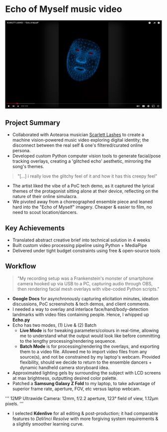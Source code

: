 # Echo of Myself music video

[![Watch on YouTube](assets/Echo_thumbnail.png)](https://www.youtube.com/watch?v=UxYISq7wdTc)

## Project Summary
- Collaborated with Aotearoa musician [Scarlett Lashes](https://www.instagram.com/scarlettlashes/ "Scarlett Lashes' Instagram") to create a machine vision-powered music video exploring digital identity; the disconnect between the real self & one's filtered/curated online persona.
- Developed custom Python computer vision tools to generate facial/pose tracking overlays, creating a 'glitched echo' aesthetic, mirroring the song's themes.

> "[...] i really love the glitchy feel of it and how it has this creepy feel"

- The artist liked the vibe of a PoC tech demo, as it captured the lyrical themes of the protagonist sitting alone at their device, reflecting on the nature of their online simulacra. 
- We pivoted away from a choreographed ensemble piece and leaned hard into the "Echo of Myself" imagery. Cheaper & easier to film, no need to scout location/dancers.

## Key Achievements
- Translated abstract creative brief into technical solution in 4 weeks
- Built custom video processing pipeline using Python + MediaPipe
- Delivered under tight budget constraints using free & open-source tools

## Workflow 

> "My recording setup was a Frankenstein's monster of smartphone camera hooked up via USB to a PC, capturing audio through OBS, then rendering facial mesh overlays with vibe-coded Python scripts."
 
- **Google Docs** for asynchronously capturing elicitation minutes, ideation discussions, PoC screenshots & tech demos, and client comments. 
- I needed a way to overlay and interlace face/hand/body-detection landmarks with video files containing people. Hence, I whipped up **Echo.py**
- Echo has two modes, (1) Live & (2) Batch 
  - **Live Mode** is for tweaking parameters/colours in real-time, allowing me to understand what the output would look like before committing to the lengthy processing/rendering sequence.
  - **Batch Mode** is for processing/rendering the overlays, and exporting them to a video file. Allowed me to import video files from any source(s), and not be constrained by my laptop's webcam. Provided flexibility, should we decide to return to the ensemble dancers + dynamic handheld camera storyboard idea.
- Approximated lighting gels by surrounding the subject with LCD screens at max brightness, outputting desired color palette.
- Patched a **Samsung Galaxy Z Fold** to my laptop, to take advantage of superior frame rate, aperture, FOV, etc versus laptop webcam.

'''
12MP Ultrawide Camera: 12mm, f/2.2 aperture, 123° field of view, 1.12µm pixels.
'''

- I selected **Kdenlive** for all editing & post-production; it had comparable features to *DaVinci Resolve* with more forgiving system requirements & a slightly smoother learning curve.
